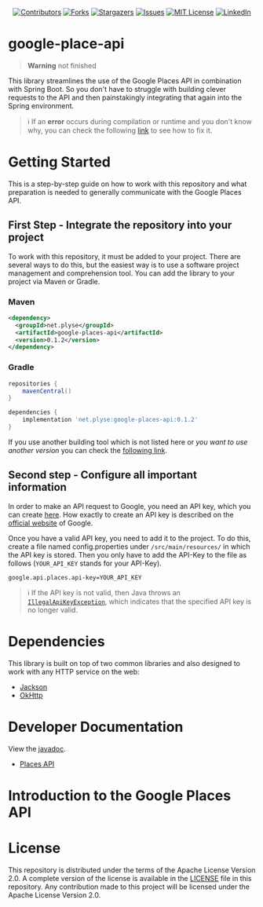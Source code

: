 <head>
<meta name="google-site-verification" content="ZR2IA0lMyedyFv3u6WQG9o9R2qRB7U_CwH5Vf-TOgNw" />
</head>



<!--suppress ALL -->
<div align="center">

[![Contributors][contributors-shield]][contributors-url]
[![Forks][forks-shield]][forks-url]
[![Stargazers][stars-shield]][stars-url]
[![Issues][issues-shield]][issues-url]
[![MIT License][license-shield]][license-url]
[![LinkedIn][linkedin-shield]][linkedin-url]

</div>

# google-place-api

> **Warning**
> not finished

This library streamlines the use of the Google Places API in combination with Spring Boot. So you don't have to struggle with building clever requests to the API and then painstakingly integrating that again into the Spring environment.


> :information_source: If an **error** occurs during compilation or runtime and you don't know why, you can check the following [link]() to see how to fix it.

# Getting Started

This is a step-by-step guide on how to work with this repository and what preparation is needed to generally communicate with the Google Places API. 

## First Step - Integrate the repository into your project

To work with this repository, it must be added to your project. There are several ways to do this, but the easiest way is to use a software project management and comprehension tool. You can add the library to your project via Maven or Gradle.

### Maven
```xml
<dependency>
  <groupId>net.plyse</groupId>
  <artifactId>google-places-api</artifactId>
  <version>0.1.2</version>
</dependency>
```

### Gradle

```groovy
repositories {
    mavenCentral()
}

dependencies {
    implementation 'net.plyse:google-places-api:0.1.2'
}
```

If you use another building tool which is not listed here or *you want to use another version* you can check the [following link](https://search.maven.org/artifact/net.plyse/google-places-api/0.1.2/jar).

## Second step - Configure all important information

In order to make an API request to Google, you need an API key, which you can create [here](https://console.cloud.google.com). How exactly to create an API key is described on the [official website](https://developers.google.com/maps/documentation/javascript/get-api-key) of Google.

Once you have a valid API key, you need to add it to the project. To do this, create a file named config.properties under `/src/main/resources/` in which the API key is stored. Then you only have to add the API-Key to the file as follows (`YOUR_API_KEY` stands for your API-Key).

```
google.api.places.api-key=YOUR_API_KEY
```

> :information_source: If the API key is not valid, then Java throws an [`IllegalApiKeyException`](https://github.com/raphaeldichler/google-places-api/blob/master/src/main/java/net/plyse/google/api/place/exception/IllegalApiKeyException.java), which indicates that the specified API key is no longer valid.



# Dependencies

This library is built on top of two common libraries and also designed to
work with any HTTP service on the web:

- [Jackson](https://github.com/FasterXML/jackson)
- [OkHttp](https://github.com/square/okhttp)


# Developer Documentation

View the [javadoc](https://www.javadoc.io/doc/net.plyse/google-places-api).

- [Places API]

# Introduction to the Google Places API

# License
This repository is distributed under the terms of the Apache License Version 2.0. A complete version of the license is available in the [LICENSE](https://github.com/raphaeldichler/google-places-api/blob/master/LICENSE.md) file in this repository. Any contribution made to this project will be licensed under the Apache License Version 2.0.

[contributors-shield]: https://img.shields.io/github/contributors/AuTEraZer/GooglePlacesApi.svg?style=for-the-badge
[contributors-url]: https://github.com/AuTEraZer/GooglePlacesApi/graphs/contributors
[forks-shield]: https://img.shields.io/github/forks/AuTEraZer/GooglePlacesApi.svg?style=for-the-badge
[forks-url]: https://github.com/AuTEraZer/GooglePlacesApi/network/members
[stars-shield]: https://img.shields.io/github/stars/AuTEraZer/GooglePlacesApi.svg?style=for-the-badge
[stars-url]: https://github.com/AuTEraZer/GooglePlacesApi/stargazers
[issues-shield]: https://img.shields.io/github/issues/AuTEraZer/GooglePlacesApi.svg?style=for-the-badge
[issues-url]: https://github.com/AuTEraZer/GooglePlacesApi/issues
[license-shield]: https://img.shields.io/github/license/AuTEraZer/GooglePlacesApi.svg?style=for-the-badge
[license-url]: https://github.com/AuTEraZer/GooglePlacesApi/blob/master/LICENSE.md
[linkedin-shield]: https://img.shields.io/badge/-LinkedIn-black.svg?style=for-the-badge&logo=linkedin&colorB=555
[linkedin-url]: https://linkedin.com/in/raphael-dichler-63741b189
[product-screenshot]: images/screenshot.png
[Places API]: https://developers.google.com/places/web-service/
